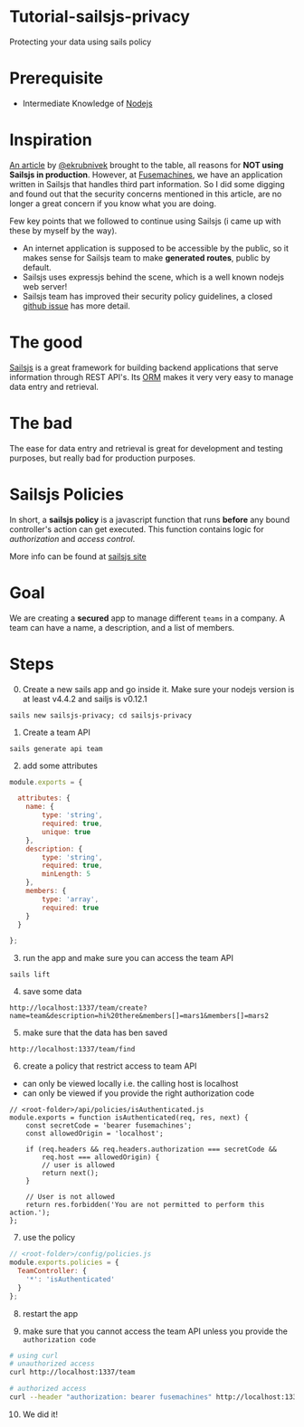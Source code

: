 # Tutorial-sailsjs-privacy

Protecting your data using sails policy

# Prerequisite
* Intermediate Knowledge of [Nodejs](https://nodejs.org/en/)

# Inspiration
[An article](https://kev.inburke.com/kevin/dont-use-sails-or-waterline/) by [@ekrubnivek](https://twitter.com/ekrubnivek) brought to the table, all reasons for **NOT using Sailsjs in production**. However, at [Fusemachines](https://www.fusemachines.com), we have an application written in Sailsjs that handles third part information. So I did some digging and found out that the security concerns mentioned in this article, are no longer a great concern if you know what you are doing. 

Few key points that we followed to continue using Sailsjs (i came up with these by myself by the way).
* An internet application is supposed to be accessible by the public, so it makes sense for Sailsjs team to make **generated routes**, public by default.
* Sailsjs uses expressjs behind the scene, which is a well known nodejs web server!
* Sailsjs team has improved their security policy guidelines, a closed [github issue](https://github.com/balderdashy/sails/issues/2830) has more detail. 

# The good
[Sailsjs](sailsjs.org) is a great framework for building backend applications that serve information through REST API's.
Its [ORM](https://en.wikipedia.org/wiki/Object-role_modeling) makes it very very easy to manage data entry and retrieval. 

# The bad
The ease for data entry and retrieval is great for development and testing purposes, but really bad for production purposes.

# Sailsjs Policies
In short, a **sailsjs policy** is a javascript function that runs **before** any bound controller's action can get executed.
This function contains logic for *authorization* and *access control*.

More info can be found at [sailsjs site](http://sailsjs.org/documentation/concepts/policies)

# Goal
We are creating a **secured** app to manage different `teams` in a company.
A team can have a name, a description, and a list of members.

# Steps
0. Create a new sails app and go inside it.
Make sure your nodejs version is at least v4.4.2 and sailjs is v0.12.1
```
sails new sailsjs-privacy; cd sailsjs-privacy
```
1. Create a team API
```
sails generate api team
```

2. add some attributes
```javascript
module.exports = {

  attributes: {
  	name: {
    	type: 'string',
        required: true,
    	unique: true
  	},
  	description: {
  		type: 'string',
        required: true,
      	minLength: 5
  	},
  	members: {
  		type: 'array',
        required: true
  	}
  }

};
```

3. run the app and make sure you can access the team API
```
sails lift
```

4. save some data 
```
http://localhost:1337/team/create?name=team&description=hi%20there&members[]=mars1&members[]=mars2
```

5. make sure that the data has ben saved
```
http://localhost:1337/team/find
```

6. create a policy that restrict access to team API
 * can only be viewed locally i.e. the calling host is localhost
 * can only be viewed if you provide the right authorization code
```
// <root-folder>/api/policies/isAuthenticated.js
module.exports = function isAuthenticated(req, res, next) {
	const secretCode = 'bearer fusemachines';
	const allowedOrigin = 'localhost';

	if (req.headers && req.headers.authorization === secretCode &&
	    req.host === allowedOrigin) {
	    // user is allowed
    	return next();
	}

	// User is not allowed
	return res.forbidden('You are not permitted to perform this action.');
};
```
7. use the policy
```javascript
// <root-folder>/config/policies.js
module.exports.policies = {
  TeamController: {
    '*': 'isAuthenticated'
  }
};
```
8. restart the app

9. make sure that you cannot access the team API unless you provide the `authorization code`
```bash
# using curl
# unauthorized access
curl http://localhost:1337/team

# authorized access
curl --header "authorization: bearer fusemachines" http://localhost:1337/team
```

10. We did it!
